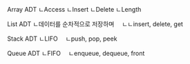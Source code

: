 
Array ADT
ㄴAccess
ㄴInsert
ㄴDelete
ㄴLength

List ADT
ㄴ데이터를 순차적으로 저장하며
　ㄴㄴinsert, delete, get

Stack ADT
ㄴLIFO
　ㄴpush, pop, peek

Queue ADT
ㄴFIFO
　ㄴenqueue, dequeue, front
